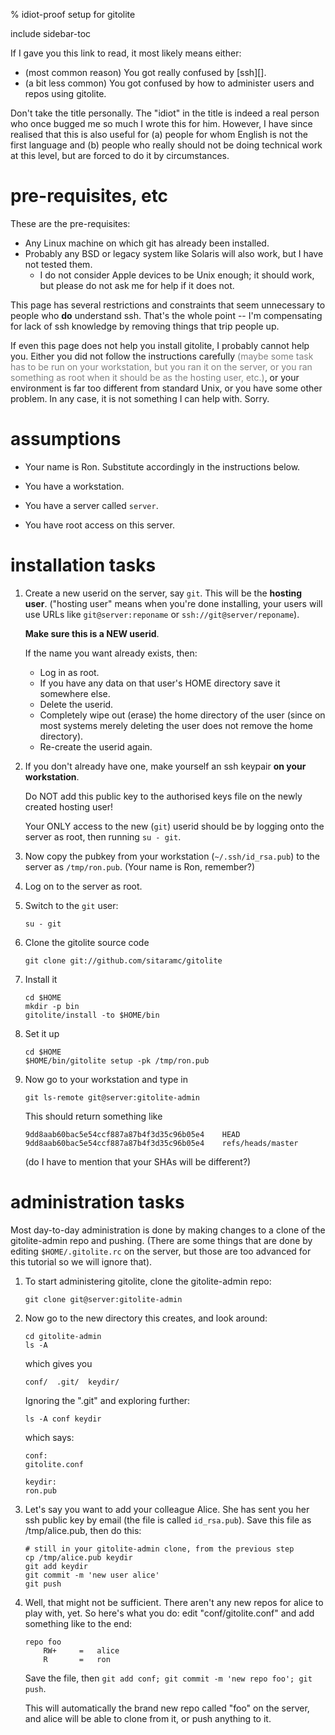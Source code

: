 <!-- options: toc -->

% idiot-proof setup for gitolite

include sidebar-toc

If I gave you this link to read, it most likely means either:

  * (most common reason) You got really confused by [ssh][].
  * (a bit less common) You got confused by how to administer users and repos
    using gitolite.

Don't take the title personally.  The "idiot" in the title is indeed a real
person who once bugged me so much I wrote this for him.  However, I have since
realised that this is also useful for (a) people for whom English is not the
first language and (b) people who really should not be doing technical work at
this level, but are forced to do it by circumstances.

# pre-requisites, etc

These are the pre-requisites:

  * Any Linux machine on which git has already been installed.
  * Probably any BSD or legacy system like Solaris will also work, but I have
    not tested them.
      * I do not consider Apple devices to be Unix enough; it should work, but
        please do not ask me for help if it does not.

This page has several restrictions and constraints that seem unnecessary to
people who **do** understand ssh. That's the whole point -- I'm compensating
for lack of ssh knowledge by removing things that trip people up.

If even this page does not help you install gitolite, I probably cannot help
you.  Either you did not follow the instructions carefully <font
color="gray">(maybe some task has to be run on your workstation, but you ran
it on the server, or you ran something as root when it should be as the
hosting user, etc.)</font>, or your environment is far too different from
standard Unix, or you have some other problem.  In any case, it is not
something I can help with.  Sorry.

# assumptions

  * Your name is Ron.  Substitute accordingly in the instructions below.

  * You have a workstation.

  * You have a server called `server`.

  * You have root access on this server.

# installation tasks

1.  Create a new userid on the server, say `git`.  This will be the **hosting
    user**.  ("hosting user" means when you're done installing, your users
    will use URLs like `git@server:reponame` or `ssh://git@server/reponame`).

    **Make sure this is a NEW userid**.

    If the name you want already exists, then:

      * Log in as root.
      * If you have any data on that user's HOME directory save it somewhere
        else.
      * Delete the userid.
      * Completely wipe out (erase) the home directory of the user (since on
        most systems merely deleting the user does not remove the home
        directory).
      * Re-create the userid again.

2.  If you don't already have one, make yourself an ssh keypair **on your
    workstation**.

    Do NOT add this public key to the authorised keys file on the newly
    created hosting user!

    Your ONLY access to the new (`git`) userid should be by logging onto the
    server as root, then running `su - git`.

3.  Now copy the pubkey from your workstation (`~/.ssh/id_rsa.pub`) to the
    server as `/tmp/ron.pub`.  (Your name is Ron, remember?)

4.  Log on to the server as root.

5.  Switch to the `git` user:

        su - git

6.  Clone the gitolite source code

        git clone git://github.com/sitaramc/gitolite

7.  Install it

        cd $HOME
        mkdir -p bin
        gitolite/install -to $HOME/bin

8.  Set it up

        cd $HOME
        $HOME/bin/gitolite setup -pk /tmp/ron.pub

9.  Now go to your workstation and type in

        git ls-remote git@server:gitolite-admin

    This should return something like

        9dd8aab60bac5e54ccf887a87b4f3d35c96b05e4    HEAD
        9dd8aab60bac5e54ccf887a87b4f3d35c96b05e4    refs/heads/master

    (do I have to mention that your SHAs will be different?)

# administration tasks

Most day-to-day administration is done by making changes to a clone of the
gitolite-admin repo and pushing.  (There are some things that are done by
editing `$HOME/.gitolite.rc` on the server, but those are too advanced for
this tutorial so we will ignore that).

1.  To start administering gitolite, clone the gitolite-admin repo:

        git clone git@server:gitolite-admin

2.  Now go to the new directory this creates, and look around:

        cd gitolite-admin
        ls -A

    which gives you

        conf/  .git/  keydir/

    Ignoring the ".git" and exploring further:

        ls -A conf keydir

    which says:

        conf:
        gitolite.conf

        keydir:
        ron.pub

3.  Let's say you want to add your colleague Alice.  She has sent you her ssh
    public key by email (the file is called `id_rsa.pub`).  Save this file as
    /tmp/alice.pub, then do this:

        # still in your gitolite-admin clone, from the previous step
        cp /tmp/alice.pub keydir
        git add keydir
        git commit -m 'new user alice'
        git push

4.  Well, that might not be sufficient.  There aren't any new repos for alice
    to play with, yet.  So here's what you do: edit "conf/gitolite.conf" and
    add something like to the end:

        repo foo
            RW+     =   alice
            R       =   ron

    Save the file, then `git add conf; git commit -m 'new repo foo'; git
    push`.

    This will automatically the brand new repo called "foo" on the server, and
    alice will be able to clone from it, or push anything to it.
